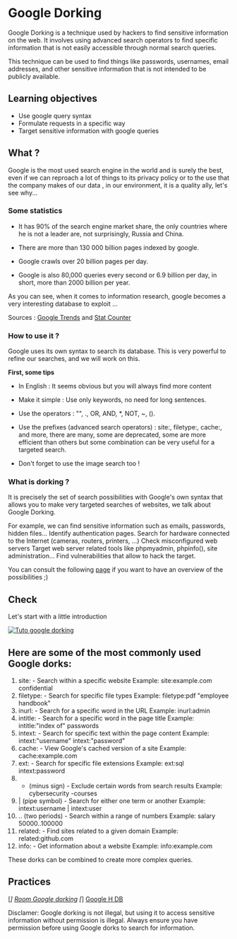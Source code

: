 # Google Dorking

Google Dorking is a technique used by hackers to find sensitive information on the web. It involves using advanced search operators to find specific information that is not easily accessible through normal search queries.

 This technique can be used to find things like passwords, usernames, email addresses, and other sensitive information that is not intended to be publicly available.

## Learning objectives

* Use google query syntax
* Formulate requests in a specific way
* Target sensitive information with google queries


## What ?

Google is the most used search engine in the world and is surely the best, even if we can reproach a lot of things to its privacy policy or to the use that the company makes of our data , in our environment, it is a quality ally, let's see why...

### Some statistics

- It has 90% of the search engine market share, the only countries where he is not a leader are, not surprisingly, Russia and China.

- There are more than 130 000 billion pages indexed by google.

- Google crawls over 20 billion pages per day.

- Google is also 80,000 queries every second or 6.9 billion per day, in short, more than 2000 billion per year.

As you can see, when it comes to information research, google becomes a very interesting database to exploit ...

Sources : [Google Trends](https://trends.google.fr/trends/?geo=BE) and [Stat Counter](https://gs.statcounter.com/)

### How to use it ?

Google uses its own syntax to search its database. This is very powerful to refine our searches, and we will work on this.

**First, some tips**

- In English : It seems obvious but you will always find more content

- Make it simple : Use only keywords, no need for long sentences.

- Use the operators : "", ., OR, AND, *, NOT, ~, ().

- Use the prefixes (advanced search operators) : site:, filetype:, cache:, and more, there are many, some are deprecated, some are more efficient than others but some combination can be very useful for a targeted search.

- Don't forget to use the image search too !

### What is dorking ?

It is precisely the set of search possibilities with Google's own syntax that allows you to make very targeted searches of websites, we talk about Google Dorking.

For example, we can find sensitive information such as emails, passwords, hidden files...
Identify authentication pages.
Search for hardware connected to the Internet (cameras, routers, printers, ...)
Check misconfigured web servers
Target web server related tools like phpmyadmin, phpinfo(), site administration...
Find vulnerabilities that allow to hack the target.

You can consult the following [page](https://www.exploit-db.com/google-hacking-database) if you want to have an overview of the possibilities ;)

## Check

Let's start with a little introduction

[![Tuto google dorking](./assets/dork.png)](https://www.youtube.com/watch?v=hrVa_dhD-iA)

## Here are some of the most commonly used Google dorks:

1. site: - Search within a specific website Example: site:example.com confidential
2. filetype: - Search for specific file types Example: filetype:pdf "employee handbook"
3. inurl: - Search for a specific word in the URL Example: inurl:admin
4. intitle: - Search for a specific word in the page title Example: intitle:"index of" passwords
5. intext: - Search for specific text within the page content Example: intext:"username" intext:"password"
6. cache: - View Google's cached version of a site Example: cache:example.com
7. ext: - Search for specific file extensions Example: ext:sql intext:password
8. - (minus sign) - Exclude certain words from search results Example: cybersecurity -courses
9. | (pipe symbol) - Search for either one term or another Example: intext:username | intext:user
10. .. (two periods) - Search within a range of numbers Example: salary $50000..$100000
11. related: - Find sites related to a given domain Example: related:github.com
12. info: - Get information about a website Example: info:example.com

These dorks can be combined to create more complex queries.

## Practices

[*] [Room Google dorking](https://tryhackme.com/room/googledorking) 
[*] [Google H DB](https://www.exploit-db.com/google-hacking-database)

Disclamer: Google dorking is not illegal, but using it to access sensitive information without permission is illegal. Always ensure you have permission before using Google dorks to search for information.
